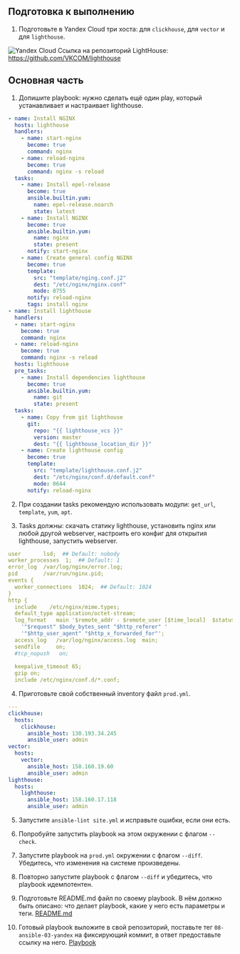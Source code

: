 ## Подготовка к выполнению

1. Подготовьте в Yandex Cloud три хоста: для `clickhouse`, для `vector` и для `lighthouse`.


![Yandex Cloud](https://imgur.com/a/ZI47mGz)
Ссылка на репозиторий LightHouse: https://github.com/VKCOM/lighthouse

## Основная часть

1. Допишите playbook: нужно сделать ещё один play, который устанавливает и настраивает lighthouse.

```yaml
- name: Install NGINX
  hosts: lighthouse
  handlers:
    - name: start-nginx
      become: true
      command: nginx
    - name: reload-nginx
      become: true
      command: nginx -s reload
  tasks: 
    - name: Install epel-release
      become: true
      ansible.builtin.yum:
        name: epel-release.noarch
        state: latest
    - name: Install NGINX
      become: true
      ansible.builtin.yum:
        name: nginx
        state: present
      notify: start-nginx
    - name: Create general config NGINX
      become: true
      template:
        src: "template/nging.conf.j2"
        dest: "/etc/nginx/nginx.conf"
        mode: 0755
      notify: reload-nginx
      tags: install nginx
- name: Install lighthouse
  handlers:
  - name: start-nginx
    become: true
    command: nginx
  - name: reload-nginx
    become: true
    command: nginx -s reload
  hosts: lighthouse
  pre_tasks:
    - name: Install dependencies lighthouse
      become: true
      ansible.builtin.yum:
        name: git
        state: present
  tasks:
    - name: Copy from git lighthouse
      git:
        repo: "{{ lighthouse_vcs }}"
        version: master
        dest: "{{ lighthouse_location_dir }}"
    - name: Create lighthouse config
      become: true
      template:
        src: "template/lighthouse.conf.j2"
        dest: "/etc/nginx/conf.d/default.conf"
        mode: 0644
      notify: reload-nginx
```

2. При создании tasks рекомендую использовать модули: `get_url`, `template`, `yum`, `apt`.

3. Tasks должны: скачать статику lighthouse, установить nginx или любой другой webserver, настроить его конфиг для открытия lighthouse, запустить webserver.

```yaml
user       lsd;  ## Default: nobody
worker_processes  1;  ## Default: 1
error_log  /var/log/nginx/error.log;
pid        /var/run/nginx.pid;
events {
  worker_connections  1024;  ## Default: 1024
}
http {
  include    /etc/nginx/mime.types;
  default_type application/octet-stream;
  log_format   main '$remote_addr - $remote_user [$time_local]  $status '
    '"$request" $body_bytes_sent "$http_referer" '
    '"$http_user_agent" "$http_x_forwarded_for"';
  access_log   /var/log/nginx/access.log  main;
  sendfile     on;
  #tcp_nopush   on;
  
  keepalive_timeout 65;
  gzip on;
  include /etc/nginx/conf.d/*.conf;
```

4. Приготовьте свой собственный inventory файл `prod.yml`.

```yaml
---
clickhouse:
  hosts:
    clickhouse:
      ansible_host: 130.193.34.245
      ansible_user: admin
vector:
  hosts:
    vector:
      ansible_host: 158.160.19.60
      ansible_user: admin
lighthouse:
  hosts:
    lighthouse:
      ansible_host: 158.160.17.118
      ansible_user: admin

```

5. Запустите `ansible-lint site.yml` и исправьте ошибки, если они есть.

6. Попробуйте запустить playbook на этом окружении с флагом `--check`.

7. Запустите playbook на `prod.yml` окружении с флагом `--diff`. Убедитесь, что изменения на системе произведены.

8. Повторно запустите playbook с флагом `--diff` и убедитесь, что playbook идемпотентен.

9. Подготовьте README.md файл по своему playbook. В нём должно быть описано: что делает playbook, какие у него есть параметры и теги.
[README.md](https://github.com/NamorNinayzuk/mnt-homeworks/tree/MNT-video/08-ansible-03-yandex/README.md)
10. Готовый playbook выложите в свой репозиторий, поставьте тег `08-ansible-03-yandex` на фиксирующий коммит, в ответ предоставьте ссылку на него.
[Playbook](https://github.com/NamorNinayzuk/mnt-homeworks/tree/MNT-video/08-ansible-03-yandex/playbook)
